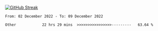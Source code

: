 [![GitHub Streak](https://streak-stats.demolab.com?user=renren-017&theme=sea&hide_border=true&background=DD272700)](https://git.io/streak-stats)

<!--START_SECTION:waka-->

```text
From: 02 December 2022 - To: 09 December 2022

Other            22 hrs 29 mins  >>>>>>>>>>>>>>>>---------   63.64 %
```

<!--END_SECTION:waka-->
